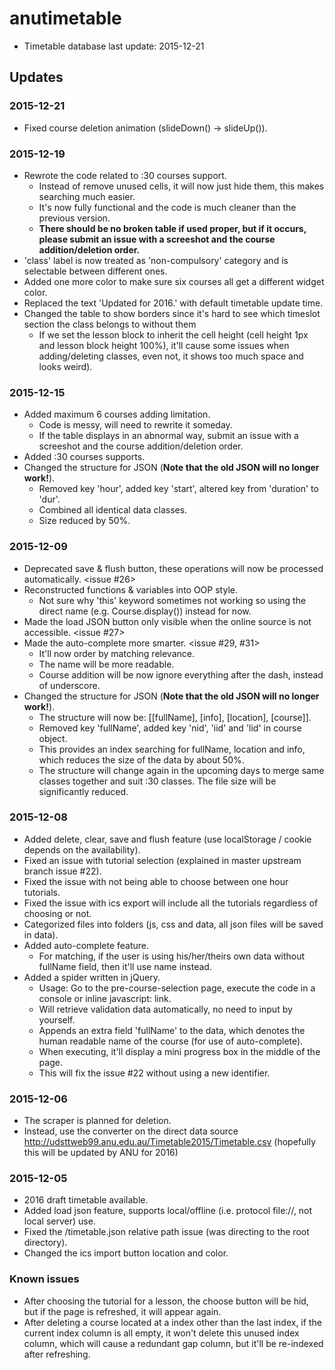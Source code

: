 # anutimetable

* Timetable database last update: 2015-12-21

## Updates

### 2015-12-21
* Fixed course deletion animation (slideDown() -> slideUp()).

### 2015-12-19
* Rewrote the code related to :30 courses support.
  * Instead of remove unused cells, it will now just hide them, this makes searching much easier.
  * It's now fully functional and the code is much cleaner than the previous version.
  * **There should be no broken table if used proper, but if it occurs, please submit an issue with a screeshot and the course addition/deletion order.**
* 'class' label is now treated as 'non-compulsory' category and is selectable between different ones.
* Added one more color to make sure six courses all get a different widget color.
* Replaced the text 'Updated for 2016.' with default timetable update time.
* Changed the table to show borders since it's hard to see which timeslot section the class belongs to without them
  * If we set the lesson block to inherit the cell height (cell height 1px and lesson block height 100%), it'll cause some issues when adding/deleting classes, even not, it shows too much space and looks weird).

### 2015-12-15
* Added maximum 6 courses adding limitation.
  * Code is messy, will need to rewrite it someday.
  * If the table displays in an abnormal way, submit an issue with a screeshot and the course addition/deletion order.
* Added :30 courses supports.
* Changed the structure for JSON (**Note that the old JSON will no longer work!**).
  * Removed key 'hour', added key 'start', altered key from 'duration' to 'dur'.
  * Combined all identical data classes.
  * Size reduced by 50%.

### 2015-12-09
* Deprecated save & flush button, these operations will now be processed automatically. <issue #26>
* Reconstructed functions & variables into OOP style.
  * Not sure why 'this' keyword sometimes not working so using the direct name (e.g. Course.display()) instead for now.
* Made the load JSON button only visible when the online source is not accessible. <issue #27>
* Made the auto-complete more smarter. <issue #29, #31>
  * It'll now order by matching relevance.
  * The name will be more readable.
  * Course addition will be now ignore everything after the dash, instead of underscore.
* Changed the structure for JSON (**Note that the old JSON will no longer work!**).
  * The structure will now be: [[fullName], [info], [location], [course]].
  * Removed key 'fullName', added key 'nid', 'iid' and 'lid' in course object.
  * This provides an index searching for fullName, location and info, which reduces the size of the data by about 50%.
  * The structure will change again in the upcoming days to merge same classes together and suit :30 classes. The file size will be significantly reduced.

### 2015-12-08
* Added delete, clear, save and flush feature (use localStorage / cookie depends on the availability).
* Fixed an issue with tutorial selection (explained in master upstream branch issue #22).
* Fixed the issue with not being able to choose between one hour tutorials.
* Fixed the issue with ics export will include all the tutorials regardless of choosing or not.
* Categorized files into folders (js, css and data, all json files will be saved in data).
* Added auto-complete feature.
  * For matching, if the user is using his/her/theirs own data without fullName field, then it'll use name instead.
* Added a spider written in jQuery.
  * Usage: Go to the pre-course-selection page, execute the code in a console or inline javascript: link.
  * Will retrieve validation data automatically, no need to input by yourself.
  * Appends an extra field 'fullName' to the data, which denotes the human readable name of the course (for use of auto-complete).
  * When executing, it'll display a mini progress box in the middle of the page.
  * This will fix the issue #22 without using a new identifier.

### 2015-12-06
* The scraper is planned for deletion.
* Instead, use the converter on the direct data source http://udsttweb99.anu.edu.au/Timetable2015/Timetable.csv (hopefully this will be updated by ANU for 2016)

### 2015-12-05
* 2016 draft timetable available.
* Added load json feature, supports local/offline (i.e. protocol file://, not local server) use.
* Fixed the /timetable.json relative path issue (was directing to the root directory).
* Changed the ics import button location and color.

### Known issues
* After choosing the tutorial for a lesson, the choose button will be hid, but if the page is refreshed, it will appear again.
* After deleting a course located at a index other than the last index, if the current index column is all empty, it won't delete this unused index column, which will cause a redundant gap column, but it'll be re-indexed after refreshing.